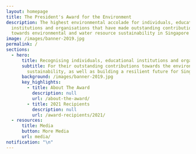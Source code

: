 ```yaml
---
layout: homepage
title: The President's Award for the Environment
description: The highest environmental accolade for individuals, educational
  institutions and organisations that have made outstanding contributions
  towards environmental and water resource sustainability in Singapore
image: /images/banner-2019.jpg
permalink: /
sections:
  - hero:
      title: Recognising individuals, educational institutions and organisations
      subtitle: For their outstanding contributions towards the environment and
        sustainability, as well as building a resilient future for Singapore.
      background: /images/banner-2019.jpg
      key_highlights:
        - title: About The Award
          description: null
          url: /about-the-award/
        - title: 2021 Recipients
          description: null
          url: /award-recipients/2021/
  - resources:
      title: Media
      button: More Media
      url: media/
notification: "\n"
---
```

